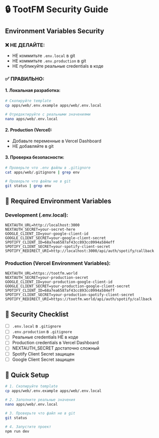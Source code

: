 # 🔒 TootFM Security Guide

## Environment Variables Security

### ❌ НЕ ДЕЛАЙТЕ:
- НЕ коммитьте `.env.local` в git
- НЕ коммитьте `.env.production` в git
- НЕ публикуйте реальные credentials в коде

### ✅ ПРАВИЛЬНО:

#### 1. Локальная разработка:
```bash
# Скопируйте template
cp apps/web/.env.example apps/web/.env.local

# Отредактируйте с реальными значениями
nano apps/web/.env.local
```

#### 2. Production (Vercel):
- Добавьте переменные в Vercel Dashboard
- НЕ добавляйте в git

#### 3. Проверка безопасности:
```bash
# Проверьте что .env файлы в .gitignore
cat apps/web/.gitignore | grep env

# Проверьте что файлы не в git
git status | grep env
```

## 🔑 Required Environment Variables

### Development (.env.local):
```env
NEXTAUTH_URL=http://localhost:3000
NEXTAUTH_SECRET=your-secret-here
GOOGLE_CLIENT_ID=your-google-client-id
GOOGLE_CLIENT_SECRET=your-google-client-secret
SPOTIFY_CLIENT_ID=68a7ea6587af43cc893cc0994a584eff
SPOTIFY_CLIENT_SECRET=your-spotify-client-secret
SPOTIFY_REDIRECT_URI=http://localhost:3000/api/auth/spotify/callback
```

### Production (Vercel Environment Variables):
```env
NEXTAUTH_URL=https://tootfm.world
NEXTAUTH_SECRET=your-production-secret
GOOGLE_CLIENT_ID=your-production-google-client-id
GOOGLE_CLIENT_SECRET=your-production-google-client-secret
SPOTIFY_CLIENT_ID=68a7ea6587af43cc893cc0994a584eff
SPOTIFY_CLIENT_SECRET=your-production-spotify-client-secret
SPOTIFY_REDIRECT_URI=https://tootfm.world/api/auth/spotify/callback
```

## 🚨 Security Checklist

- [ ] `.env.local` в `.gitignore`
- [ ] `.env.production` в `.gitignore`
- [ ] Реальные credentials НЕ в коде
- [ ] Production credentials в Vercel Dashboard
- [ ] NEXTAUTH_SECRET достаточно сложный
- [ ] Spotify Client Secret защищен
- [ ] Google Client Secret защищен

## 🔧 Quick Setup

```bash
# 1. Скопируйте template
cp apps/web/.env.example apps/web/.env.local

# 2. Заполните реальные значения
nano apps/web/.env.local

# 3. Проверьте что файл не в git
git status

# 4. Запустите проект
npm run dev
```
